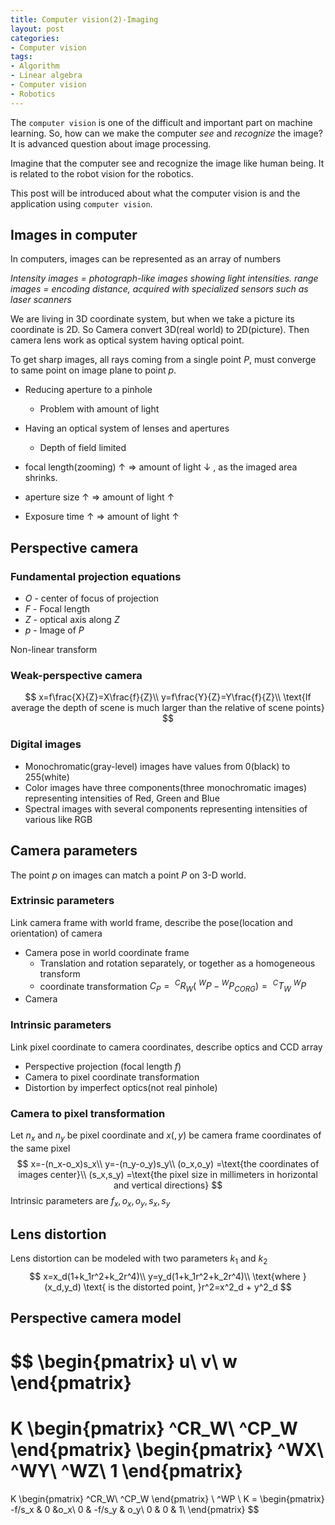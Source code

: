 ```yaml
---
title: Computer vision(2)-Imaging
layout: post
categories: 
- Computer vision
tags:
- Algorithm
- Linear algebra
- Computer vision
- Robotics
---
```






The `computer vision` is one of the difficult and important part on machine learning. So, how can we make the computer *see* and *recognize* the image? It is advanced question about image processing. 

Imagine that the computer see and recognize the image like human being. It is related to the robot vision for the robotics.

This post will be introduced about what the computer vision is and the application using `computer vision`.



<!--more-->

## Images in computer

In computers, images can be represented as an array of numbers

*Intensity images = photograph-like images showing light intensities.*
*range images = encoding distance, acquired with specialized sensors such as laser scanners*



We are living in 3D coordinate system, but when we take a picture its coordinate is 2D. So Camera convert 3D(real world) to 2D(picture). Then camera lens work as optical system having optical point.



To get sharp images, all rays coming from a single point $P$, must converge to same point on image plane to point $p$.

- Reducing aperture to a pinhole
  - Problem with amount of light
- Having an optical system of lenses and apertures
  - Depth of field limited




- focal length(zooming) $\uparrow$  $\Rightarrow$ amount of light $\downarrow$  , as the imaged area shrinks.
- aperture size $\uparrow$ $\Rightarrow$ amount of light $\uparrow$
- Exposure time $\uparrow$ $\Rightarrow$ amount of light $\uparrow$



## Perspective camera



### Fundamental projection equations

- $O$ - center of focus of projection
- $F$ - Focal length
- $Z$ - optical axis along $Z$
- $p$ - Image of $P$

Non-linear transform



### Weak-perspective camera

$$
x=f\frac{X}{Z}=X\frac{f}{Z}\\
y=f\frac{Y}{Z}=Y\frac{f}{Z}\\
\text{If average the depth of scene is much larger than the relative of scene points}
$$





### Digital images

- Monochromatic(gray-level) images have values from 0(black) to 255(white)
- Color images have three components(three monochromatic images) representing intensities of Red, Green and Blue
- Spectral images with several components representing intensities of various like RGB



##  Camera parameters

The point $p$ on images can match a point $P$ on 3-D world.



### Extrinsic parameters

Link camera frame with world frame, describe the pose(location and orientation) of camera



- Camera pose in world coordinate frame
  - Translation and rotation separately, or together as a homogeneous transform
  - coordinate transformation $C_P =\ ^{C}R_W(\ ^WP - {}{}{}{}{}{}^WP_{CORG}) =\ ^CT_W\ ^WP$
- Camera 



### Intrinsic parameters

Link pixel coordinate to camera coordinates, describe optics and CCD array



- Perspective projection (focal length $f$)
- Camera to pixel coordinate transformation
- Distortion by imperfect optics(not real pinhole)



### Camera to pixel transformation

Let $n_x$ and $n_y$ be pixel coordinate and $x(,y)$ be camera frame coordinates of the same pixel
$$
x=-(n_x-o_x)s_x\\
y=-(n_y-o_y)s_y\\
(o_x,o_y) =\text{the coordinates of images center}\\
(s_x,s_y) =\text{the pixel size in millimeters in horizontal and vertical directions}
$$
Intrinsic parameters are $f_x, o_x, o_y, s_x, s_y$



## Lens distortion

Lens distortion can be modeled with two parameters $k_1$ and $k_2$
$$
x=x_d(1+k_1r^2+k_2r^4)\\
y=y_d(1+k_1r^2+k_2r^4)\\
\text{where } (x_d,y_d) \text{ is the distorted point, }r^2=x^2_d + y^2_d
$$


## Perspective camera model


$$
\begin{pmatrix}
u\\
v\\
w
\end{pmatrix}
=
K
\begin{pmatrix}
^CR_W\\
^CP_W
\end{pmatrix}
\begin{pmatrix}
^WX\\
^WY\\
^WZ\\
1
\end{pmatrix}
=
K
\begin{pmatrix}
^CR_W\\
^CP_W
\end{pmatrix}
\ ^WP
\\
K = 
\begin{pmatrix}
-f/s_x & 0 &o_x\\
0 & -f/s_y & o_y\\
0 & 0 & 1\\
\end{pmatrix}
$$


